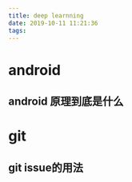 ```yaml
---
title: deep learnning
date: 2019-10-11 11:21:36
tags:
---
```

# android
## android 原理到底是什么

# git
## git issue的用法